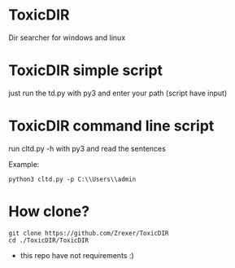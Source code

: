 # ToxicDIR
Dir searcher for windows and linux

# ToxicDIR simple script
just run the td.py with py3 and enter your path (script have input)

# ToxicDIR command line script
run cltd.py -h with py3 and read the sentences

Example: 
```
python3 cltd.py -p C:\\Users\\admin
```

# How clone?
```
git clone https://github.com/Zrexer/ToxicDIR
cd ./ToxicDIR/ToxicDIR
```

+ this repo have not requirements :)
